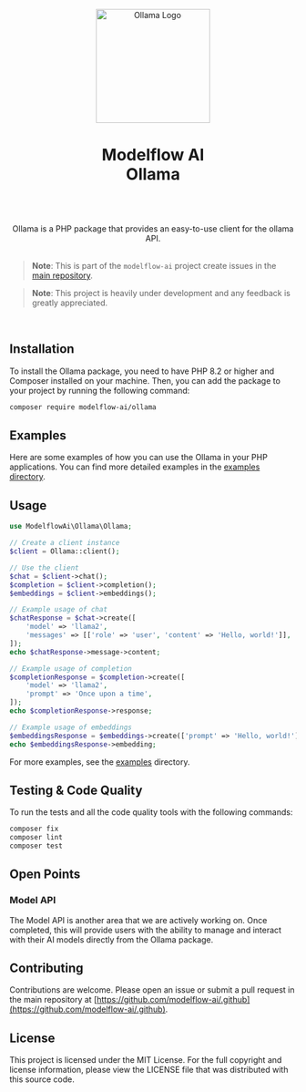<br/>
<div align="center">
 <img alt="Ollama Logo" src="https://avatars.githubusercontent.com/u/152068817?s=768&amp;v=4" width="200" height="200">
</div>

<h1 align="center">
Modelflow AI<br/>
Ollama<br/>
<br/>
</h1>

<br/>

<div align="center">
Ollama is a PHP package that provides an easy-to-use client for the ollama API.
</div>

<br/>

> **Note**:
> This is part of the `modelflow-ai` project create issues in the [main repository](https://github.com/modelflow-ai/.github).

> **Note**:
> This project is heavily under development and any feedback is greatly appreciated.

<br/>

## Installation

To install the Ollama package, you need to have PHP 8.2 or higher and Composer installed on your machine. Then, you can
add the package to your project by running the following command:

```bash
composer require modelflow-ai/ollama
```

## Examples

Here are some examples of how you can use the Ollama in your PHP applications. You can find more detailed
examples in the [examples directory](examples).

## Usage

```php
use ModelflowAi\Ollama\Ollama;

// Create a client instance
$client = Ollama::client();

// Use the client
$chat = $client->chat();
$completion = $client->completion();
$embeddings = $client->embeddings();

// Example usage of chat
$chatResponse = $chat->create([
    'model' => 'llama2',
    'messages' => [['role' => 'user', 'content' => 'Hello, world!']],
]);
echo $chatResponse->message->content;

// Example usage of completion
$completionResponse = $completion->create([
    'model' => 'llama2',
    'prompt' => 'Once upon a time',
]);
echo $completionResponse->response;

// Example usage of embeddings
$embeddingsResponse = $embeddings->create(['prompt' => 'Hello, world!']);
echo $embeddingsResponse->embedding;
```

For more examples, see the [examples](examples) directory.

## Testing & Code Quality

To run the tests and all the code quality tools with the following commands:

```bash
composer fix
composer lint
composer test
```

## Open Points

### Model API

The Model API is another area that we are actively working on. Once completed, this will provide users with the ability
to manage and interact with their AI models directly from the Ollama package.

## Contributing

Contributions are welcome. Please open an issue or submit a pull request in the main repository
at [https://github.com/modelflow-ai/.github](https://github.com/modelflow-ai/.github).

## License

This project is licensed under the MIT License. For the full copyright and license information, please view the LICENSE
file that was distributed with this source code.
